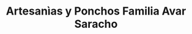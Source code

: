 ---
title: "Artesanìas y Ponchos Familia Avar Saracho"
url: /belen/artesanias-y-ponchos-familia-avar-saracho/
shop: Andenken
---